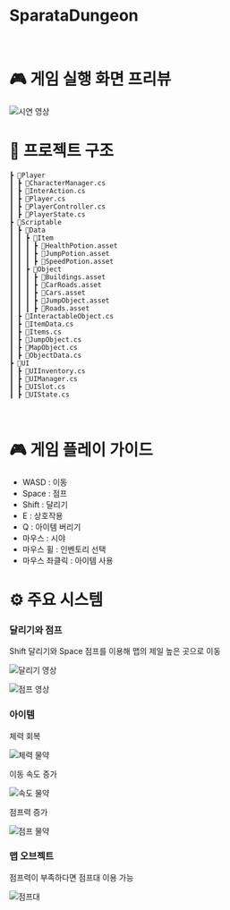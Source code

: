 # SparataDungeon

<br>

# 🎮 게임 실행 화면 프리뷰
![시연 영상](https://github.com/user-attachments/assets/71cdf7d8-31b0-4f8a-9c29-b6c92d9e1aed)


# 📂 프로젝트 구조
```Scripts
┣ 📂Player
┃ ┣ 📜CharacterManager.cs
┃ ┣ 📜InterAction.cs
┃ ┣ 📜Player.cs
┃ ┣ 📜PlayerController.cs
┃ ┣ 📜PlayerState.cs
┣ 📂Scriptable
┃ ┣ 📂Data
┃ ┃ ┣ 📂Item
┃ ┃ ┃ ┣ 📜HealthPotion.asset
┃ ┃ ┃ ┣ 📜JumpPotion.asset
┃ ┃ ┃ ┣ 📜SpeedPotion.asset
┃ ┃ ┣ 📂Object
┃ ┃ ┃ ┣ 📜Buildings.asset
┃ ┃ ┃ ┣ 📜CarRoads.asset
┃ ┃ ┃ ┣ 📜Cars.asset
┃ ┃ ┃ ┣ 📜JumpObject.asset
┃ ┃ ┃ ┣ 📜Roads.asset
┃ ┣ 📜InteractableObject.cs
┃ ┣ 📜ItemData.cs
┃ ┣ 📜Items.cs
┃ ┣ 📜JumpObject.cs
┃ ┣ 📜MapObject.cs
┃ ┣ 📜ObjectData.cs
┣ 📂UI
┃ ┣ 📜UIInventory.cs
┃ ┣ 📜UIManager.cs
┃ ┣ 📜UISlot.cs
┃ ┣ 📜UIState.cs
```

<br>

# 🎮 게임 플레이 가이드
- WASD : 이동
- Space : 점프
- Shift : 달리기
- E : 상호작용
- Q : 아이템 버리기
- 마우스 : 시야 
- 마우스 휠 : 인벤토리 선택 
- 마우스 좌클릭 : 아이템 사용 

# ⚙ 주요 시스템
### 달리기와 점프

Shift 달리기와 Space 점프를 이용해 맵의 제일 높은 곳으로 이동 

![달리기 영상](https://github.com/user-attachments/assets/a97a044e-c989-45c0-91db-a7f6bb55d494)

![점프 영상](https://github.com/user-attachments/assets/0cd00f5f-c73a-4dc2-bdfc-259dbd9beddd)


### 아이템 
체력 회복 

![체력 물약](https://github.com/user-attachments/assets/f8ed8f7d-bb94-4595-b67d-2e04b5e51aa0)


이동 속도 증가 

![속도 물약](https://github.com/user-attachments/assets/6b589c0e-891e-4c99-8cc9-3e9a899a3a3f)


점프력 증가 

![점프 물약](https://github.com/user-attachments/assets/782be890-0a6c-4e5a-b1e0-d4afd888b864)



### 맵 오브젝트 

점프력이 부족하다면 점프대 이용 가능 

![점프대](https://github.com/user-attachments/assets/6b5d6ed7-3b4a-4a9d-a23a-58d2b378d407)
